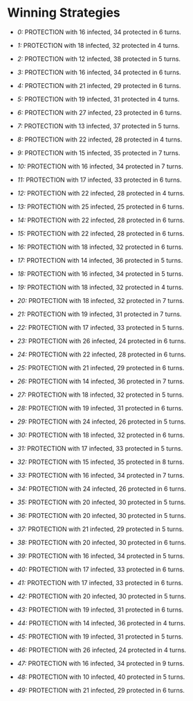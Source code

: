 # Winning Strategies

* _0:_ PROTECTION with 16 infected, 34 protected in 6 turns.


* _1:_ PROTECTION with 18 infected, 32 protected in 4 turns.


* _2:_ PROTECTION with 12 infected, 38 protected in 5 turns.


* _3:_ PROTECTION with 16 infected, 34 protected in 6 turns.


* _4:_ PROTECTION with 21 infected, 29 protected in 6 turns.


* _5:_ PROTECTION with 19 infected, 31 protected in 4 turns.


* _6:_ PROTECTION with 27 infected, 23 protected in 6 turns.


* _7:_ PROTECTION with 13 infected, 37 protected in 5 turns.


* _8:_ PROTECTION with 22 infected, 28 protected in 4 turns.


* _9:_ PROTECTION with 15 infected, 35 protected in 7 turns.


* _10:_ PROTECTION with 16 infected, 34 protected in 7 turns.


* _11:_ PROTECTION with 17 infected, 33 protected in 6 turns.


* _12:_ PROTECTION with 22 infected, 28 protected in 4 turns.


* _13:_ PROTECTION with 25 infected, 25 protected in 6 turns.


* _14:_ PROTECTION with 22 infected, 28 protected in 6 turns.


* _15:_ PROTECTION with 22 infected, 28 protected in 6 turns.


* _16:_ PROTECTION with 18 infected, 32 protected in 6 turns.


* _17:_ PROTECTION with 14 infected, 36 protected in 5 turns.


* _18:_ PROTECTION with 16 infected, 34 protected in 5 turns.


* _19:_ PROTECTION with 18 infected, 32 protected in 4 turns.


* _20:_ PROTECTION with 18 infected, 32 protected in 7 turns.


* _21:_ PROTECTION with 19 infected, 31 protected in 7 turns.


* _22:_ PROTECTION with 17 infected, 33 protected in 5 turns.


* _23:_ PROTECTION with 26 infected, 24 protected in 6 turns.


* _24:_ PROTECTION with 22 infected, 28 protected in 6 turns.


* _25:_ PROTECTION with 21 infected, 29 protected in 6 turns.


* _26:_ PROTECTION with 14 infected, 36 protected in 7 turns.


* _27:_ PROTECTION with 18 infected, 32 protected in 5 turns.


* _28:_ PROTECTION with 19 infected, 31 protected in 6 turns.


* _29:_ PROTECTION with 24 infected, 26 protected in 5 turns.


* _30:_ PROTECTION with 18 infected, 32 protected in 6 turns.


* _31:_ PROTECTION with 17 infected, 33 protected in 5 turns.


* _32:_ PROTECTION with 15 infected, 35 protected in 8 turns.


* _33:_ PROTECTION with 16 infected, 34 protected in 7 turns.


* _34:_ PROTECTION with 24 infected, 26 protected in 6 turns.


* _35:_ PROTECTION with 20 infected, 30 protected in 5 turns.


* _36:_ PROTECTION with 20 infected, 30 protected in 5 turns.


* _37:_ PROTECTION with 21 infected, 29 protected in 5 turns.


* _38:_ PROTECTION with 20 infected, 30 protected in 6 turns.


* _39:_ PROTECTION with 16 infected, 34 protected in 5 turns.


* _40:_ PROTECTION with 17 infected, 33 protected in 6 turns.


* _41:_ PROTECTION with 17 infected, 33 protected in 6 turns.


* _42:_ PROTECTION with 20 infected, 30 protected in 5 turns.


* _43:_ PROTECTION with 19 infected, 31 protected in 6 turns.


* _44:_ PROTECTION with 14 infected, 36 protected in 4 turns.


* _45:_ PROTECTION with 19 infected, 31 protected in 5 turns.


* _46:_ PROTECTION with 26 infected, 24 protected in 4 turns.


* _47:_ PROTECTION with 16 infected, 34 protected in 9 turns.


* _48:_ PROTECTION with 10 infected, 40 protected in 5 turns.


* _49:_ PROTECTION with 21 infected, 29 protected in 6 turns.


